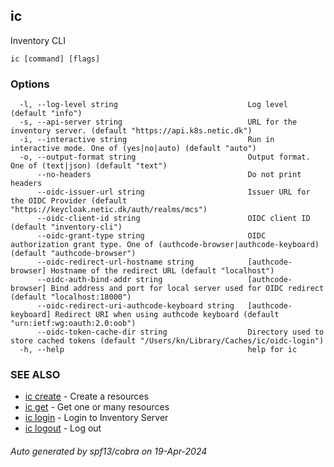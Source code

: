 ## ic

Inventory CLI

```
ic [command] [flags]
```

### Options

```
  -l, --log-level string                             Log level (default "info")
  -s, --api-server string                            URL for the inventory server. (default "https://api.k8s.netic.dk")
  -i, --interactive string                           Run in interactive mode. One of (yes|no|auto) (default "auto")
  -o, --output-format string                         Output format. One of (text|json) (default "text")
      --no-headers                                   Do not print headers
      --oidc-issuer-url string                       Issuer URL for the OIDC Provider (default "https://keycloak.netic.dk/auth/realms/mcs")
      --oidc-client-id string                        OIDC client ID (default "inventory-cli")
      --oidc-grant-type string                       OIDC authorization grant type. One of (authcode-browser|authcode-keyboard) (default "authcode-browser")
      --oidc-redirect-url-hostname string            [authcode-browser] Hostname of the redirect URL (default "localhost")
      --oidc-auth-bind-addr string                   [authcode-browser] Bind address and port for local server used for OIDC redirect (default "localhost:18000")
      --oidc-redirect-uri-authcode-keyboard string   [authcode-keyboard] Redirect URI when using authcode keyboard (default "urn:ietf:wg:oauth:2.0:oob")
      --oidc-token-cache-dir string                  Directory used to store cached tokens (default "/Users/kn/Library/Caches/ic/oidc-login")
  -h, --help                                         help for ic
```

### SEE ALSO

* [ic create](ic_create.md)	 - Create a resources
* [ic get](ic_get.md)	 - Get one or many resources
* [ic login](ic_login.md)	 - Login to Inventory Server
* [ic logout](ic_logout.md)	 - Log out

###### Auto generated by spf13/cobra on 19-Apr-2024
